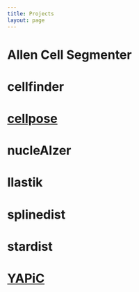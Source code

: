 ```yaml
---
title: Projects
layout: page
---
```


# Allen Cell Segmenter

# cellfinder

# [cellpose](projects/cellpose)

# nucleAIzer

# Ilastik

# splinedist

# stardist

# [YAPiC](projects/yapic)
